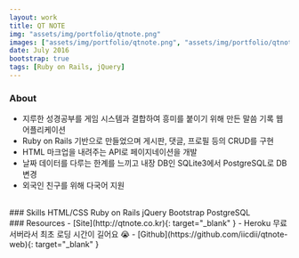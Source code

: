 ```yaml
---
layout: work
title: QT NOTE
img: "assets/img/portfolio/qtnote.png"
images: ["assets/img/portfolio/qtnote.png", "assets/img/portfolio/qtnote2.png", "assets/img/portfolio/qtnote3.png", "assets/img/portfolio/qtnote4.png"]
date: July 2016
bootstrap: true
tags: [Ruby on Rails, jQuery]
---
```


### About
* 지루한 성경공부를 게임 시스템과 결합하여 흥미를 붙이기 위해 만든 말씀 기록 웹 어플리케이션
* Ruby on Rails 기반으로 만들었으며 게시판, 댓글, 프로필 등의 CRUD를 구현
* HTML 마크업을 내려주는 API로 페이지네이션을 개발
* 날짜 데이터를 다루는 한계를 느끼고 내장 DB인 SQLite3에서 PostgreSQL로 DB 변경
* 외국인 친구를 위해 다국어 지원 

<br>
### Skills
<span class="badge badge-dark">HTML/CSS</span>
<span class="badge badge-dark">Ruby on Rails</span>
<span class="badge badge-dark">jQuery</span>
<span class="badge badge-dark">Bootstrap</span>
<span class="badge badge-dark">PostgreSQL</span>

<br>
### Resources
- [Site](http://qtnote.co.kr){: target="_blank" } - Heroku 무료 서버라서 최초 로딩 시간이 길어요 😭
- [Github](https://github.com/iicdii/qtnote-web){: target="_blank" }
